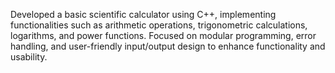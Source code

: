 Developed a basic scientific calculator using C++, implementing functionalities such as arithmetic operations, trigonometric calculations, logarithms, and power functions. Focused on modular programming, error handling, and user-friendly input/output design to enhance functionality and usability.
